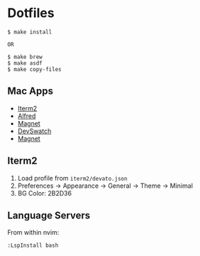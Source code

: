 # Dotfiles


```
$ make install

OR

$ make brew
$ make asdf
$ make copy-files
```

## Mac Apps

- [Iterm2](https://iterm2.com/)
- [Alfred](https://www.alfredapp.com/)
- [Magnet](https://apps.apple.com/ca/app/magnet/id441258766?mt=12)
- [DevSwatch](https://apps.apple.com/ca/app/devswatch/id1477857867?mt=12)
- [Magnet](https://apps.apple.com/ca/app/magnet/id441258766?mt=12)

## Iterm2

1. Load profile from `iterm2/devato.json`
2. Preferences -> Appearance -> General -> Theme -> Minimal
3. BG Color: 2B2D36

## Language Servers

From within nvim:
```
:LspInstall bash
```

